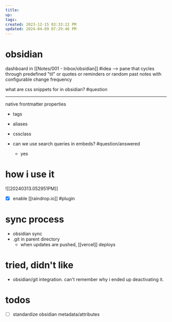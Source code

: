```yaml
---
title:
up: 
tags: 
created: 2023-12-15 03:33:22 PM
updated: 2024-04-09 07:29:46 PM
---
```

# obsidian
dashboard in [[Notes/001 - Inbox/obsidian]] #idea --> pane that cycles through predefined "til" or quotes or reminders or random past notes with configurable change frequency

what are css snippets for in obsidian? #question 

---
native frontmatter properties
- tags
- aliases
- cssclass

- can we use search queries in embeds? #question/answered 
	- yes

# how i use it 
![[20240313.052951PM]]
- [x] enable [[raindrop.io]] #plugin

# sync process
- obsidian sync 
- .git in parent directory
	- when updates are pushed, [[vercel]] deploys

# tried, didn't like
- obsidian/git integration. can't remember why i ended up deactivating it. 

# todos
- [ ] standardize obsidian metadata/attributes